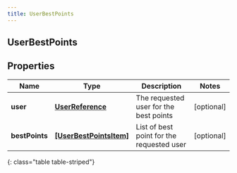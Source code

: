 ```yaml
---
title: UserBestPoints
---
```

## UserBestPoints

## Properties

|Name | Type | Description | Notes|
|------------ | ------------- | ------------- | -------------|
| **user** | [**UserReference**](UserReference.html) | The requested user for the best points | [optional] |
| **bestPoints** | [**[UserBestPointsItem]**](UserBestPointsItem.html) | List of best point for the requested user | [optional] |
{: class="table table-striped"}


